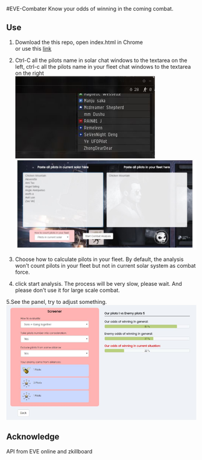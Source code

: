 #EVE-Combater
Know your odds of winning in the coming combat.

Use
--
1. Download the this repo, open index.html in Chrome <br/>
or use this [link](http://other.thousanday.com/combater/)<br/>

2. Ctrl-C all the pilots name in solar chat windows to the textarea on the left, ctrl-c all the pilots name in your fleet chat windows to the textarea on the right<br/>
![3](https://raw.githubusercontent.com/byn9826/eve-combater/master/~legend/3.JPG)<br/>
![1](https://raw.githubusercontent.com/byn9826/eve-combater/master/~legend/1.JPG)<br/>

3. Choose how to calculate pilots in your fleet. By default, the analysis won't count pilots in your fleet but not in current solar system as combat force.<br/>

4. click start analysis. The process will be very slow, please wait. And please don't use it for large scale combat.<br/>

5.See the panel, try to adjust something.<br/>
![2](https://raw.githubusercontent.com/byn9826/eve-combater/master/~legend/2.JPG)<br/>

Acknowledge
--
API from EVE online and zkillboard
